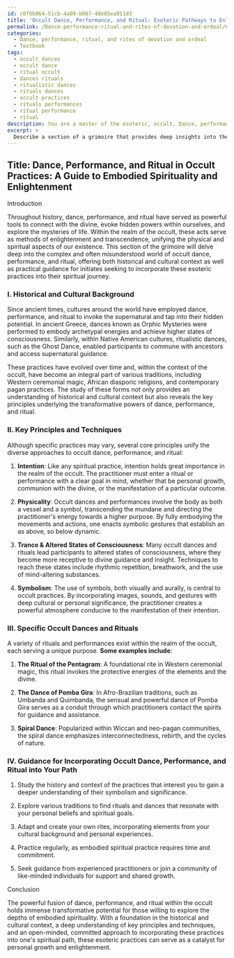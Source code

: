 ```yaml
---
id: c0f6b864-51cb-4a09-b007-40e85ea911d3
title: 'Occult Dance, Performance, and Ritual: Esoteric Pathways to Enlightenment'
permalink: /Dance-performance-ritual-and-rites-of-devotion-and-ordeal/Occult-Dance-Performance-and-Ritual-Esoteric-Pathways-to-Enlightenment/
categories:
  - Dance, performance, ritual, and rites of devotion and ordeal
  - Textbook
tags:
  - occult dances
  - occult dance
  - ritual occult
  - dances rituals
  - ritualistic dances
  - rituals dances
  - occult practices
  - rituals performances
  - ritual performance
  - ritual
description: You are a master of the esoteric, occult, Dance, performance, ritual, and rites of devotion and ordeal and education, you have written many textbooks on the subject in ways that provide students with rich and deep understanding of the subject. You are being asked to write textbook-like sections on a topic and you do it with full context, explainability, and reliability in accuracy to the true facts of the topic at hand, in a textbook style that a student would easily be able to learn from, in a rich, engaging, and contextual way. Always include relevant context (such as formulas and history), related concepts, and in a way that someone can gain deep insights from.
excerpt: > 
  Describe a section of a grimoire that provides deep insights into the occult significance of dance, performance, ritual, and rites of devotion and ordeal. Include information on the historical and cultural context, key principles and techniques, as well as specific rituals and their intended purpose. Offer guidance to initiates on how they can incorporate these esoteric practices into their spiritual journey for personal growth and enlightenment.
---
```


## Title: Dance, Performance, and Ritual in Occult Practices: A Guide to Embodied Spirituality and Enlightenment

Introduction

Throughout history, dance, performance, and ritual have served as powerful tools to connect with the divine, evoke hidden powers within ourselves, and explore the mysteries of life. Within the realm of the occult, these acts serve as methods of enlightenment and transcendence, unifying the physical and spiritual aspects of our existence. This section of the grimoire will delve deep into the complex and often misunderstood world of occult dance, performance, and ritual, offering both historical and cultural context as well as practical guidance for initiates seeking to incorporate these esoteric practices into their spiritual journey.

### I. Historical and Cultural Background

Since ancient times, cultures around the world have employed dance, performance, and ritual to invoke the supernatural and tap into their hidden potential. In ancient Greece, dances known as Orphic Mysteries were performed to embody archetypal energies and achieve higher states of consciousness. Similarly, within Native American cultures, ritualistic dances, such as the Ghost Dance, enabled participants to commune with ancestors and access supernatural guidance.

These practices have evolved over time and, within the context of the occult, have become an integral part of various traditions, including Western ceremonial magic, African diasporic religions, and contemporary pagan practices. The study of these forms not only provides an understanding of historical and cultural context but also reveals the key principles underlying the transformative powers of dance, performance, and ritual.

### II. Key Principles and Techniques

Although specific practices may vary, several core principles unify the diverse approaches to occult dance, performance, and ritual:

1. **Intention**: Like any spiritual practice, intention holds great importance in the realm of the occult. The practitioner must enter a ritual or performance with a clear goal in mind, whether that be personal growth, communion with the divine, or the manifestation of a particular outcome.

2. **Physicality**: Occult dances and performances involve the body as both a vessel and a symbol, transcending the mundane and directing the practitioner's energy towards a higher purpose. By fully embodying the movements and actions, one enacts symbolic gestures that establish an as above, so below dynamic.

3. **Trance & Altered States of Consciousness**: Many occult dances and rituals lead participants to altered states of consciousness, where they become more receptive to divine guidance and insight. Techniques to reach these states include rhythmic repetition, breathwork, and the use of mind-altering substances.

4. **Symbolism**: The use of symbols, both visually and aurally, is central to occult practices. By incorporating images, sounds, and gestures with deep cultural or personal significance, the practitioner creates a powerful atmosphere conducive to the manifestation of their intention.

### III. Specific Occult Dances and Rituals

A variety of rituals and performances exist within the realm of the occult, each serving a unique purpose. **Some examples include**:

1. **The Ritual of the Pentagram**: A foundational rite in Western ceremonial magic, this ritual invokes the protective energies of the elements and the divine.

2. **The Dance of Pomba Gira**: In Afro-Brazilian traditions, such as Umbanda and Quimbanda, the sensual and powerful dance of Pomba Gira serves as a conduit through which practitioners contact the spirits for guidance and assistance.

3. **Spiral Dance**: Popularized within Wiccan and neo-pagan communities, the spiral dance emphasizes interconnectedness, rebirth, and the cycles of nature.

### IV. Guidance for Incorporating Occult Dance, Performance, and Ritual into Your Path

1. Study the history and context of the practices that interest you to gain a deeper understanding of their symbolism and significance.

2. Explore various traditions to find rituals and dances that resonate with your personal beliefs and spiritual goals.

3. Adapt and create your own rites, incorporating elements from your cultural background and personal experiences.

4. Practice regularly, as embodied spiritual practice requires time and commitment.

5. Seek guidance from experienced practitioners or join a community of like-minded individuals for support and shared growth.

Conclusion

The powerful fusion of dance, performance, and ritual within the occult holds immense transformative potential for those willing to explore the depths of embodied spirituality. With a foundation in the historical and cultural context, a deep understanding of key principles and techniques, and an open-minded, committed approach to incorporating these practices into one's spiritual path, these esoteric practices can serve as a catalyst for personal growth and enlightenment.
